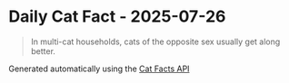 # Daily Cat Fact - 2025-07-26

> In multi-cat households, cats of the opposite sex usually get along better.

Generated automatically using the [Cat Facts API](https://catfact.ninja)
